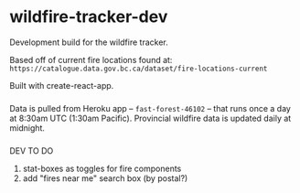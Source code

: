  # wildfire-tracker-dev
Development build for the wildfire tracker.

Based off of current fire locations found at: `https://catalogue.data.gov.bc.ca/dataset/fire-locations-current`

Built with create-react-app.

### 
Data is pulled from Heroku app – `fast-forest-46102` – that runs once a day at 8:30am UTC (1:30am Pacific). Provincial wildfire data is updated daily at midnight.




###
DEV TO DO

1. stat-boxes as toggles for fire components
2. add "fires near me" search box (by postal?)
